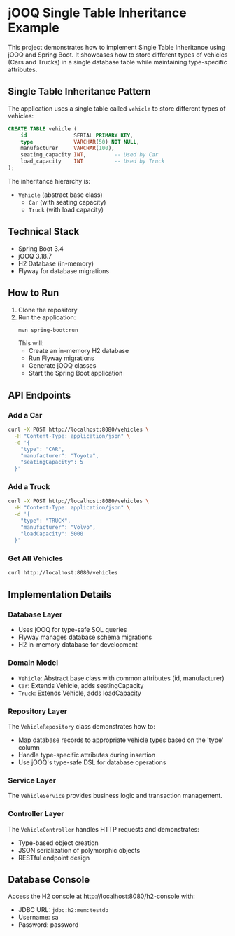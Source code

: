 # jOOQ Single Table Inheritance Example

This project demonstrates how to implement Single Table Inheritance using jOOQ and Spring Boot. It showcases how to store different types of vehicles (Cars and Trucks) in a single database table while maintaining type-specific attributes.

## Single Table Inheritance Pattern

The application uses a single table called `vehicle` to store different types of vehicles:

```sql
CREATE TABLE vehicle (
    id               SERIAL PRIMARY KEY,
    type             VARCHAR(50) NOT NULL,
    manufacturer     VARCHAR(100),
    seating_capacity INT,         -- Used by Car
    load_capacity    INT          -- Used by Truck
);
```

The inheritance hierarchy is:
- `Vehicle` (abstract base class)
  - `Car` (with seating capacity)
  - `Truck` (with load capacity)

## Technical Stack

- Spring Boot 3.4
- jOOQ 3.18.7
- H2 Database (in-memory)
- Flyway for database migrations

## How to Run

1. Clone the repository
2. Run the application:
   ```bash
   mvn spring-boot:run
   ```
   This will:
   - Create an in-memory H2 database
   - Run Flyway migrations
   - Generate jOOQ classes
   - Start the Spring Boot application

## API Endpoints

### Add a Car
```bash
curl -X POST http://localhost:8080/vehicles \
  -H "Content-Type: application/json" \
  -d '{
    "type": "CAR",
    "manufacturer": "Toyota",
    "seatingCapacity": 5
  }'
```

### Add a Truck
```bash
curl -X POST http://localhost:8080/vehicles \
  -H "Content-Type: application/json" \
  -d '{
    "type": "TRUCK",
    "manufacturer": "Volvo",
    "loadCapacity": 5000
  }'
```

### Get All Vehicles
```bash
curl http://localhost:8080/vehicles
```

## Implementation Details

### Database Layer
- Uses jOOQ for type-safe SQL queries
- Flyway manages database schema migrations
- H2 in-memory database for development

### Domain Model
- `Vehicle`: Abstract base class with common attributes (id, manufacturer)
- `Car`: Extends Vehicle, adds seatingCapacity
- `Truck`: Extends Vehicle, adds loadCapacity

### Repository Layer
The `VehicleRepository` class demonstrates how to:
- Map database records to appropriate vehicle types based on the 'type' column
- Handle type-specific attributes during insertion
- Use jOOQ's type-safe DSL for database operations

### Service Layer
The `VehicleService` provides business logic and transaction management.

### Controller Layer
The `VehicleController` handles HTTP requests and demonstrates:
- Type-based object creation
- JSON serialization of polymorphic objects
- RESTful endpoint design

## Database Console

Access the H2 console at http://localhost:8080/h2-console with:
- JDBC URL: `jdbc:h2:mem:testdb`
- Username: sa
- Password: password
